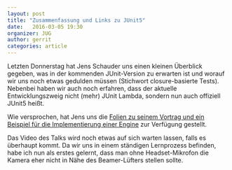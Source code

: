 ```yaml
---
layout: post
title: "Zusammenfassung und Links zu JUnit5"
date:   2016-03-05 19:30
organizer: JUG
author: gerrit
categories: article
---
```


Letzten Donnerstag hat Jens Schauder uns einen kleinen Überblick gegeben,
was in der kommenden JUnit-Version zu erwarten ist und worauf wir uns noch etwas gedulden müssen
 (Stichwort closure-basierte Tests). Nebenbei haben wir auch noch erfahren, dass der aktuelle Entwicklungszweig
nicht (mehr) JUnit Lambda, sondern nun auch offiziell JUnit5 heißt.

Wie versprochen, hat Jens uns die [Folien zu seinem Vortrag und ein Beispiel für die Implementierung einer Engine](https://github.com/schauder/junit-lambda-talk) zur Verfügung
gestellt.

Das Video des Talks wird noch etwas auf sich warten lassen, falls es überhaupt kommt. Da wir uns in einem
 ständigen Lernprozess befinden, habe ich nun als erstes gelernt, dass man ohne Headset-Mikrofon
 die Kamera eher nicht in Nähe des Beamer-Lüfters stellen sollte.
